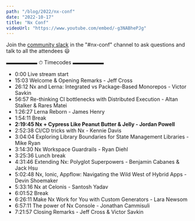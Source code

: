 ```yaml
---
path: "/blog/2022/nx-conf"
date: "2022-10-17"
title: "Nx Conf"
videoUrl: "https://www.youtube.com/embed/-g3NABhePJg"
---
```


Join the [community slack](https://go.nrwl.io/join-slack) in the "#nx-conf" channel to ask questions and talk to all the attendees 😃

▬▬▬▬▬▬ ⏱ Timecodes ▬▬▬▬▬▬
- 0:00 Live stream start
- 15:03 Welcome & Opening Remarks - Jeff Cross
- 26:12 Nx and Lerna: Integrated vs Package-Based Monorepos - Victor Savkin
- 56:57 Re-thinking CI bottlenecks with Distributed Execution - Altan Stalker & Rares Matei
- 1:26:27 Lerna Reborn - James Henry
- 1:54:11 Break
- **2:19:45 Nx + Cypress Like Peanut Butter & Jelly - Jordan Powell**
- 2:52:38 CI/CD tricks with Nx - Kennie Davis
- 3:04:04 Exploring Library Boundaries for State Management Libraries - Mike Ryan
- 3:14:30 Nx Workspace Guardrails - Ryan Diehl
- 3:25:36 Lunch break
- 4:31:46 Extending Nx: Polyglot Superpowers - Benjamin Cabanes & Jack Hsu
- 5:02:48 Nx, Ionic, Appflow: Navigating the Wild West of Hybrid Apps - Devin Shoemaker
- 5:33:16 Nx at Celonis - Santosh Yadav
- 6:01:52 Break
- 6:26:11 Make Nx Work for You with Custom Generators - Lara Newsom
- 6:57:11 The power of Nx Console - Jonathan Cammisuli
- 7:21:57 Closing Remarks - Jeff Cross & Victor Savkin